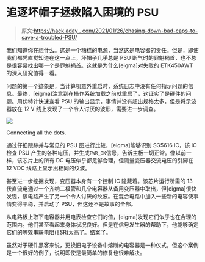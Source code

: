 # 追逐坏帽子拯救陷入困境的 PSU

> 原文:[https://hack aday . com/2021/01/26/chasing-down-bad-caps-to-save-a-troubled-PSU/](https://hackaday.com/2021/01/26/chasing-down-bad-caps-to-save-a-troubled-psu/)

我们知道你在想什么。这是一个糟糕的电源，当然这是电容器的责任。但是，即使我们都凭直觉知道在这一点上，坏帽子几乎总是 PSU 断气时的罪魁祸首，也不总是很容易找出哪一个是罪魁祸首。这就是为什么[eigma]对失败的 ETK450AWT 的深入研究值得一看。

问题的第一个迹象是，当计算机意外重启时，系统日志中没有任何指示问题的信息。最终，[eigma]注意到在操作系统加载之前就重启了，这证实了是硬件的问题。用伏特计快速查看 PSU 的输出显示，事情并没有超出规格太多，但是将示波器放在 12 V 线上发现了一个令人讨厌的波形，需要进一步调查。

[![](../Images/82a5a1b807e8e63de84d2ccdb137af4d.png)](https://hackaday.com/wp-content/uploads/2021/01/etk450_detail.jpg)

Connecting all the dots.

通过仔细跟踪并与常见的 PSU 图进行比较，[eigma]能够识别 SG5616 IC，该 IC 检查 PSU 产生的各种电压，并生成`PWR_OK`信号，告诉主板一切正常。像以前一样，该芯片上的所有 DC 电压似乎都足够合理，但测量变压器交流电压的引脚在 12 VDC 线路上显示出相同的纹波。

甚至进一步挖掘发现，变压器本身有一个控制 IC 隐藏着。该芯片运行所需的 13 伏直流电通过一个齐纳二极管和几个电容器从备用变压器中取出，但[eigma]很快发现，该电路产生了另一个令人讨厌的纹波。在混合电路中加入一些新的电容使事情变得平稳，并启动了 PSU，但这还不是故事的全部。

从电路板上取下电容器并用电表检查它们的值，[eigma]发现它们似乎也在合理的范围内。他们甚至看起来身体状况良好。但是在信号发生器的帮助下，他能够确定它们的等效串联电阻(ESR)太高了。结案了。

虽然对于硬件黑客来说，更换旧电子设备中熔断的电容器是一种仪式，但这个案例是一个很好的例子，说明即使是最简单的修复也很难解决。